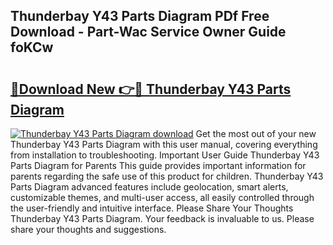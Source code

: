 ## Thunderbay Y43 Parts Diagram PDf Free Download - Part-Wac Service Owner Guide foKCw

# <h2><a href="http://dfuleur.blite.top/?on=Thunderbay+Y43+Parts+Diagram">🔗Download New 👉🔴 Thunderbay Y43 Parts Diagram</a></h2>

[![Thunderbay Y43 Parts Diagram download](https://i.imgur.com/lujVjoI.png)](http://dfuleur.blite.top/?on=Thunderbay+Y43+Parts+Diagram)
Get the most out of your new Thunderbay Y43 Parts Diagram with this user manual, covering everything from installation to troubleshooting. Important User Guide Thunderbay Y43 Parts Diagram for Parents This guide provides important information for parents regarding the safe use of this product for children. Thunderbay Y43 Parts Diagram advanced features include geolocation, smart alerts, customizable themes, and multi-user access, all easily controlled through the user-friendly and intuitive interface. Please Share Your Thoughts Thunderbay Y43 Parts Diagram. Your feedback is invaluable to us. Please share your thoughts and suggestions.
